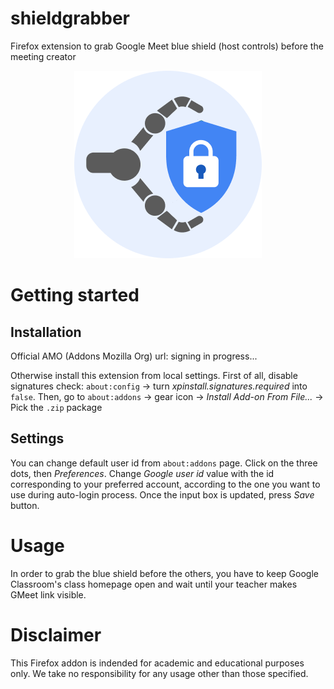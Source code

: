 # shieldgrabber
Firefox extension to grab Google Meet blue shield (host controls) before the meeting creator

<p align="center">
	<img src="logo-300px.png">
</p>

# Getting started
## Installation
Official AMO (Addons Mozilla Org) url: signing in progress...

Otherwise install this extension from local settings. 
First of all, disable signatures check: `about:config` -> turn _xpinstall.signatures.required_ into `false`.
Then, go to `about:addons` -> gear icon -> _Install Add-on From File..._ -> Pick the `.zip` package

## Settings
You can change default user id from `about:addons` page. Click on the three dots, then _Preferences_. Change _Google user id_ value with the id corresponding to your preferred account, according to the one you want to use during auto-login process. Once the input box is updated, press _Save_ button.

# Usage
In order to grab the blue shield before the others, you have to keep Google Classroom's class homepage open and wait until your teacher makes GMeet link visible. 

# Disclaimer
This Firefox addon is indended for academic and educational purposes only. We take no responsibility for any usage other than those specified.
